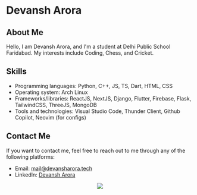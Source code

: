 
# Devansh Arora

## About Me

Hello, I am Devansh Arora, and I'm a student at Delhi Public School Faridabad. My interests include Coding, Chess, and Cricket.

## Skills

* Programming languages: Python, C++, JS, TS, Dart, HTML, CSS
* Operating system: Arch Linux
* Frameworks/libraries: ReactJS, NextJS, Django, Flutter, Firebase, Flask, TailwindCSS, ThreeJS, MongoDB
* Tools and technologies: Visual Studio Code, Thunder Client, Github Copilot, Neovim (for configs)


## Contact Me

If you want to contact me, feel free to reach out to me through any of the following platforms:

* Email: mail@devansharora.tech
* LinkedIn: [Devansh Arora](https://www.linkedin.com/in/devansh-arora-7b2395215/)

<div align="center">
<img src="https://komarev.com/ghpvc/?username=ART3MISTICAL"/>
</div>



